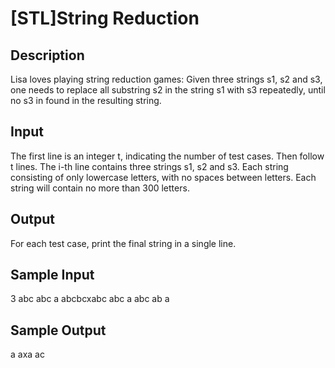 # [STL]String Reduction

## Description
Lisa loves playing string reduction games: 
Given three strings s1, s2 and s3, one needs to replace all substring s2 in the string s1 with s3 repeatedly, until no s3 in found in the resulting string.

## Input
The first line is an integer t, indicating the number of test cases.
Then follow t lines. The i-th line contains three strings s1, s2 and s3. Each string consisting of only lowercase letters, with no spaces between letters. Each string will contain no more than 300 letters.

## Output
For each test case, print the final string in a single line.
## Sample Input
3
abc abc a
abcbcxabc abc a
abc ab a

## Sample Output
a
axa
ac
